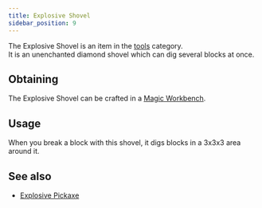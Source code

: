 ```yaml
---
title: Explosive Shovel
sidebar_position: 9
---
```


The Explosive Shovel is an item in the [tools](https://github.com/Slimefun/Slimefun4/wiki/Tools) category.<br>
It is an unenchanted diamond shovel which can dig several blocks at once.

## Obtaining
The Explosive Shovel can be crafted in a [Magic Workbench](https://github.com/Slimefun/Slimefun4/wiki/Magic-Workbench).

## Usage
When you break a block with this shovel, it digs blocks in a 3x3x3 area around it.

## See also
* [Explosive Pickaxe](https://github.com/Slimefun/Slimefun4/wiki/Explosive-Pickaxe)
